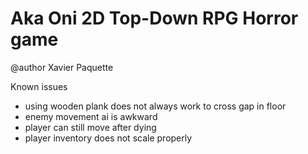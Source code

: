 # Aka Oni 2D Top-Down RPG Horror game

@author Xavier Paquette

Known issues
- using wooden plank does not always work to cross gap in floor
- enemy movement ai is awkward
- player can still move after dying
- player inventory does not scale properly

